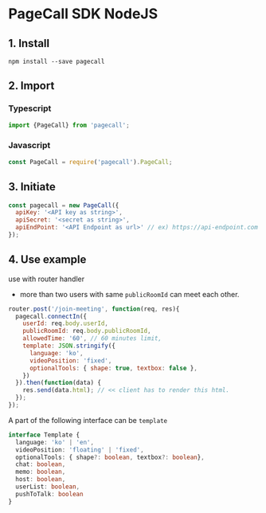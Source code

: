 # PageCall SDK NodeJS

## 1. Install
```npm install --save pagecall```

## 2. Import
### Typescript
```typescript
import {PageCall} from 'pagecall';
``` 
### Javascript
```javascript
const PageCall = require('pagecall').PageCall;
```
## 3. Initiate
```javascript
const pagecall = new PageCall({
  apiKey: '<API key as string>',
  apiSecret: '<secret as string>',
  apiEndPoint: '<API Endpoint as url>' // ex) https://api-endpoint.com
});
```
## 4. Use example
use with router handler
- more than two users with same `publicRoomId` can meet each other.
```javascript
router.post('/join-meeting', function(req, res){
  pagecall.connectIn({
    userId: req.body.userId,
    publicRoomId: req.body.publicRoomId,
    allowedTime: '60', // 60 minutes limit, 
    template: JSON.stringify({
      language: 'ko',
      videoPosition: 'fixed', 
      optionalTools: { shape: true, textbox: false },
    })
  }).then(function(data) {
    res.send(data.html); // << client has to render this html.
  });
});
```
A part of the following interface can be `template`
```typescript
interface Template {
  language: 'ko' | 'en',
  videoPosition: 'floating' | 'fixed',
  optionalTools: { shape?: boolean, textbox?: boolean},
  chat: boolean,
  memo: boolean,
  host: boolean,
  userList: boolean,
  pushToTalk: boolean
}
```
